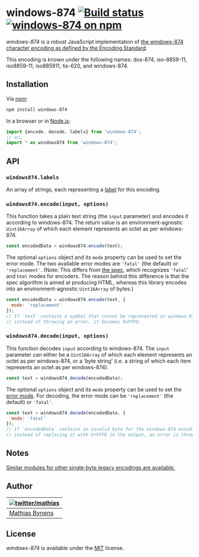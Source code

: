 # windows-874 [![Build status](https://github.com/mathiasbynens/windows-874/workflows/run-checks/badge.svg)](https://github.com/mathiasbynens/windows-874/actions?query=workflow%3Arun-checks) [![windows-874 on npm](https://img.shields.io/npm/v/windows-874)](https://www.npmjs.com/package/windows-874)

_windows-874_ is a robust JavaScript implementation of [the windows-874 character encoding as defined by the Encoding Standard](https://encoding.spec.whatwg.org/#windows-874).

This encoding is known under the following names: dos-874, iso-8859-11, iso8859-11, iso885911, tis-620, and windows-874.

## Installation

Via [npm](https://www.npmjs.com/):

```bash
npm install windows-874
```

In a browser or in [Node.js](https://nodejs.org/):

```js
import {encode, decode, labels} from 'windows-874';
// or…
import * as windows874 from 'windows-874';
```

## API

### `windows874.labels`

An array of strings, each representing a [label](https://encoding.spec.whatwg.org/#label) for this encoding.

### `windows874.encode(input, options)`

This function takes a plain text string (the `input` parameter) and encodes it according to windows-874. The return value is an environment-agnostic `Uint16Array` of which each element represents an octet as per windows-874.

```js
const encodedData = windows874.encode(text);
```

The optional `options` object and its `mode` property can be used to set the error mode. The two available error modes are `'fatal'` (the default) or `'replacement'`. (Note: This differs from [the spec](https://encoding.spec.whatwg.org/#error-mode), which recognizes `'fatal`' and `html` modes for encoders. The reason behind this difference is that the spec algorithm is aimed at producing HTML, whereas this library encodes into an environment-agnostic `Uint16Array` of bytes.)

```js
const encodedData = windows874.encode(text, {
  mode: 'replacement'
});
// If `text` contains a symbol that cannot be represented in windows-874,
// instead of throwing an error, it becomes 0xFFFD.
```

### `windows874.decode(input, options)`

This function decodes `input` according to windows-874. The `input` parameter can either be a `Uint16Array` of which each element represents an octet as per windows-874, or a ‘byte string’ (i.e. a string of which each item represents an octet as per windows-874).

```js
const text = windows874.decode(encodedData);
```

The optional `options` object and its `mode` property can be used to set the [error mode](https://encoding.spec.whatwg.org/#error-mode). For decoding, the error mode can be `'replacement'` (the default) or `'fatal'`.

```js
const text = windows874.decode(encodedData, {
  mode: 'fatal'
});
// If `encodedData` contains an invalid byte for the windows-874 encoding,
// instead of replacing it with U+FFFD in the output, an error is thrown.
```

## Notes

[Similar modules for other single-byte legacy encodings are available.](https://www.npmjs.com/browse/keyword/legacy-encoding)

## Author

| [![twitter/mathias](https://gravatar.com/avatar/24e08a9ea84deb17ae121074d0f17125?s=70)](https://twitter.com/mathias "Follow @mathias on Twitter") |
|---|
| [Mathias Bynens](https://mathiasbynens.be/) |

## License

_windows-874_ is available under the [MIT](https://mths.be/mit) license.
